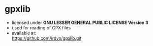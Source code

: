 # gpxlib

- licensed under **GNU LESSER GENERAL PUBLIC LICENSE Version 3**
- used for reading of GPX files
- available at: \
  https://github.com/irdvo/gpxlib.git
